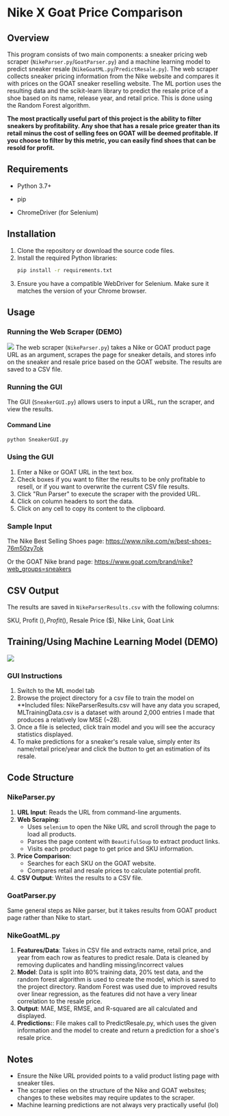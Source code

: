 # Nike X Goat Price Comparison

## Overview
This program consists of two main components: a sneaker pricing web scraper (`NikeParser.py`/`GoatParser.py`) and a machine 
learning model to predict sneaker resale (`NikeGoatML.py`/`PredictResale.py`). The web scraper collects sneaker pricing information 
from the Nike website and compares it with prices on the GOAT sneaker reselling website. The ML portion uses the resulting data 
and the scikit-learn library to predict the resale price of a shoe based on its name, release year, and retail price. This is done using
the Random Forest algorithm.

**The most practically useful part of this project is the ability to filter sneakers by profitability.
Any shoe that has a resale price greater than its retail minus the cost of selling fees on GOAT will be deemed profitable.
If you choose to filter by this metric, you can easily find shoes that can be resold for profit.**


## Requirements
- Python 3.7+

- pip 

- ChromeDriver (for Selenium)
## Installation
1. Clone the repository or download the source code files.
2. Install the required Python libraries:
   ```bash
   pip install -r requirements.txt
   ```
3. Ensure you have a compatible WebDriver for Selenium. Make sure it matches the version of your Chrome browser.

## Usage

### Running the Web Scraper (DEMO)
![](DemoGIFS/ScrapingDemo.gif)
The web scraper (`NikeParser.py`) takes a Nike or GOAT product page URL as an argument, scrapes the page for sneaker details, and stores info on the sneaker and resale price based on the GOAT website. The results are saved to a CSV file.

### Running the GUI
The GUI (`SneakerGUI.py`) allows users to input a URL, run the scraper, and view the results.

#### Command Line
```bash
python SneakerGUI.py
```

### Using the GUI
1. Enter a Nike or GOAT URL in the text box.
2. Check boxes if you want to filter the results to be only profitable to resell, or if you want to overwrite the current CSV file results. 
3. Click "Run Parser" to execute the scraper with the provided URL.
4. Click on column headers to sort the data.
5. Click on any cell to copy its content to the clipboard.

### Sample Input
The Nike Best Selling Shoes page: https://www.nike.com/w/best-shoes-76m50zy7ok

Or the GOAT Nike brand page: https://www.goat.com/brand/nike?web_groups=sneakers


## CSV Output
The results are saved in `NikeParserResults.csv` with the following columns:

SKU, Profit ($), Profit (%), Retail Price ($), Resale Price ($), Nike Link, Goat Link


## Training/Using Machine Learning Model (DEMO)
![](DemoGIFS/MLDemo.gif)

### GUI Instructions
1. Switch to the ML model tab
2. Browse the project directory for a csv file to train the model on
**Included files: NikeParserResults.csv will have any data you scraped, MLTrainingData.csv is a dataset with around 2,000 entries I made that produces a relatively low MSE (~28).
3. Once a file is selected, click train model and you will see the accuracy statistics displayed. 
4. To make predictions for a sneaker's resale value, simply enter its name/retail price/year and click the button to get an estimation of its resale.




## Code Structure

### NikeParser.py
1. **URL Input**: Reads the URL from command-line arguments.
2. **Web Scraping**:
   - Uses `selenium` to open the Nike URL and scroll through the page to load all products.
   - Parses the page content with `BeautifulSoup` to extract product links.
   - Visits each product page to get price and SKU information.
3. **Price Comparison**:
   - Searches for each SKU on the GOAT website.
   - Compares retail and resale prices to calculate potential profit.
4. **CSV Output**: Writes the results to a CSV file.

### GoatParser.py
Same general steps as Nike parser, but it takes results from GOAT product page rather than Nike to start. 

### NikeGoatML.py
1. **Features/Data**: Takes in CSV file and extracts name, retail price, and year from each row as features to predict resale. Data is cleaned by removing duplicates and handling missing/incorrect values
2. **Model**: Data is split into 80% training data, 20% test data, and the random forest algorithm is used to create the model, which is saved to the project directory. Random Forest was used due to improved results over linear regression, as the features did not have a very linear correlation to the resale price. 
3. **Output**: MAE, MSE, RMSE, and R-squared are all calculated and displayed.
4. **Predictions:**: File makes call to PredictResale.py, which uses the given information and the model to create and return a prediction for a shoe's resale price. 


## Notes
- Ensure the Nike URL provided points to a valid product listing page with sneaker tiles.
- The scraper relies on the structure of the Nike and GOAT websites; changes to these websites may require updates to the scraper.
- Machine learning predictions are not always very practically useful (lol)
